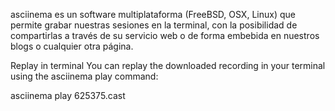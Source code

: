 asciinema es un software multiplataforma (FreeBSD, OSX, Linux) que permite grabar nuestras sesiones en la terminal, con la posibilidad de compartirlas a través de su servicio web o de forma embebida en nuestros blogs o cualquier otra página.


Replay in terminal
You can replay the downloaded recording in your terminal using the asciinema play command:

asciinema play 625375.cast

